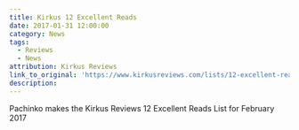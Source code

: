 ```yaml
---
title: Kirkus 12 Excellent Reads
date: 2017-01-31 12:00:00
category: News
tags:
  - Reviews
  - News
attribution: Kirkus Reviews
link_to_original: 'https://www.kirkusreviews.com/lists/12-excellent-reads-february/pachinko/'
description:
---
```



Pachinko makes the Kirkus Reviews 12 Excellent Reads List for February 2017